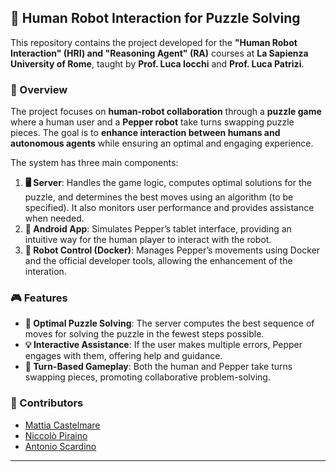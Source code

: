 ## 🤖 Human Robot Interaction for Puzzle Solving

This repository contains the project developed for the **"Human Robot Interaction" (HRI) and "Reasoning Agent" (RA)** courses at **La Sapienza University of Rome**, taught by **Prof. Luca Iocchi** and **Prof. Luca Patrizi**.

### 📌 Overview

The project focuses on **human-robot collaboration** through a **puzzle game** where a human user and a **Pepper robot** take turns swapping puzzle pieces. The goal is to **enhance interaction between humans and autonomous agents** while ensuring an optimal and engaging experience.

The system has three main components:

1. **🖥️ Server**: Handles the game logic, computes optimal solutions for the puzzle, and determines the best moves using an algorithm (to be specified). It also monitors user performance and provides assistance when needed.
2. **📱 Android App**: Simulates Pepper’s tablet interface, providing an intuitive way for the human player to interact with the robot.
3. **🚀 Robot Control (Docker)**: Manages Pepper’s movements using Docker and the official developer tools, allowing the enhancement of the interation.

### 🎮 Features

- **🧩 Optimal Puzzle Solving**: The server computes the best sequence of moves for solving the puzzle in the fewest steps possible.
- **💡 Interactive Assistance**: If the user makes multiple errors, Pepper engages with them, offering help and guidance.
- **🔄 Turn-Based Gameplay**: Both the human and Pepper take turns swapping pieces, promoting collaborative problem-solving.

### 👥 Contributors

-  [Mattia Castelmare](https://github.com/MattiaCastelmare)
-  [Niccolò Piraino](https://github.com/Nickes10)
-  [Antonio Scardino](https://github.com/antoscardi)

---
